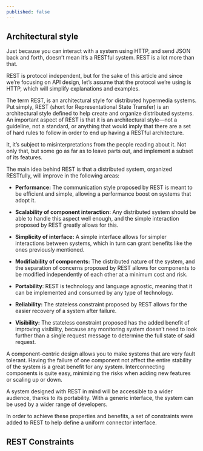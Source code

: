 ```yaml
---
published: false
---
```

## Architectural style

Just because you can interact with a system using HTTP, and send JSON back and forth, doesn’t mean it’s a RESTful system. REST is a lot more than that.

REST is protocol independent, but for the sake of this article and since we’re focusing on API design, let’s assume that the protocol we’re using is HTTP, which will simplify explanations and examples.

The term REST, is an architectural style for distributed hypermedia systems. Put simply, REST (short for Representational State Transfer) is an architectural style defined to help create and organize distributed systems. An important aspect of REST is that it is an architectural style—not a guideline, not a standard, or anything that would imply that there are a set of hard rules to follow in order to end up having a RESTful architecture.

It, it’s subject to misinterpretations from the people reading about it. Not only that, but some go as far as to leave parts out, and implement a subset of its features.

The main idea behind REST is that a distributed system, organized RESTfully, will improve in the following areas:
 
* **Performance:** The communication style proposed by REST is meant to be efficient and simple, allowing a performance boost on systems that adopt it.

* **Scalability of component interaction:** Any distributed system should be able to handle this aspect well enough, and the simple interaction proposed by REST greatly allows for this.

* **Simplicity of interface:** A simple interface allows for simpler interactions between systems, which in turn can grant benefits like the ones previously mentioned.

* **Modifiability of components:** The distributed nature of the system, and the separation of concerns proposed by REST allows for components to be modified independently of each other at a minimum cost and risk.

* **Portability**: REST is technology and language agnostic, meaning that it can be implemented and consumed by any type of technology.

* **Reliability:** The stateless constraint proposed by REST allows for the easier recovery of a system after failure.

* **Visibility:** The stateless constraint proposed has the added benefit of improving visibility, because any monitoring system doesn’t need to look further than a single request message to determine the full state of said request.

A component-centric design allows you to make systems that are very fault tolerant. Having the failure of one component not affect the entire stability of the system is a great benefit for any system. Interconnecting components is quite easy, minimizing the risks when adding new features or scaling up or down. 

A system designed with REST in mind will be accessible to a wider audience, thanks to its portability. With a generic interface, the system can be used by a wider range of developers. 

In order to achieve these properties and benefits, a set of constraints were added to REST to help define a uniform connector interface.

## REST Constraints